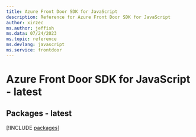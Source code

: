 ```yaml
---
title: Azure Front Door SDK for JavaScript
description: Reference for Azure Front Door SDK for JavaScript
author: xirzec
ms.author: jeffish
ms.data: 07/24/2023
ms.topic: reference
ms.devlang: javascript
ms.service: frontdoor
---
```

# Azure Front Door SDK for JavaScript - latest
## Packages - latest
[!INCLUDE [packages](front-door-index.md)]